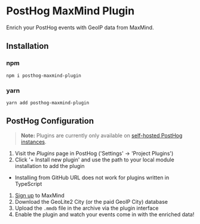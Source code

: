 # PostHog MaxMind Plugin

Enrich your PostHog events with GeoIP data from MaxMind.

## Installation

### npm

```shell
npm i posthog-maxmind-plugin
```

### yarn

```shell
yarn add posthog-maxmind-plugin
```

## PostHog Configuration

> **Note:** Plugins are currently only available on [self-hosted PostHog instances](posthog.com/docs/features/plugins).

1. Visit the _Plugins_ page in PostHog ('Settings' -> 'Project Plugins')
1. Click '+ Install new plugin' and use the path to your local module installation to add the plugin
  - Installing from GitHub URL does not work for plugins written in TypeScript
1. [Sign up](https://dev.maxmind.com/geoip/geoip2/geolite2/) to MaxMind
1. Download the GeoLite2 City (or the paid GeoIP City) database
1. Upload the `.mmdb` file in the archive via the plugin interface
1. Enable the plugin and watch your events come in with the enriched data!


